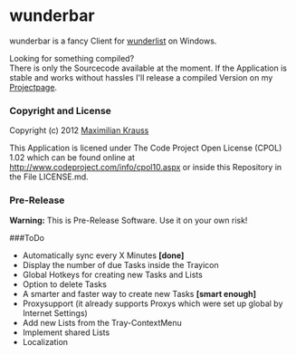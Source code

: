 wunderbar
=========

wunderbar is a fancy Client for [wunderlist](http://www.wunderlist.com) on Windows.

Looking for something compiled?<br />
There is only the Sourcecode available at the moment. If the Application is stable and works without hassles I'll release a compiled Version on my [Projectpage](http://coffeeinjection.com#projects).


### Copyright and License
Copyright (c) 2012 [Maximilian Krauss](http://coffeeInjection.com)

This Application is licened under The Code Project Open License (CPOL) 1.02 which can be found online at <http://www.codeproject.com/info/cpol10.aspx> or inside this Repository in the File LICENSE.md.

### Pre-Release
**Warning:** This is Pre-Release Software. Use it on your own risk!

###ToDo
* Automatically sync every X Minutes **[done]**
* Display the number of due Tasks inside the Trayicon
* Global Hotkeys for creating new Tasks and Lists
* Option to delete Tasks
* A smarter and faster way to create new Tasks **[smart enough]**
* Proxysupport (it already supports Proxys which were set up global by Internet Settings)
* Add new Lists from the Tray-ContextMenu
* Implement shared Lists
* Localization